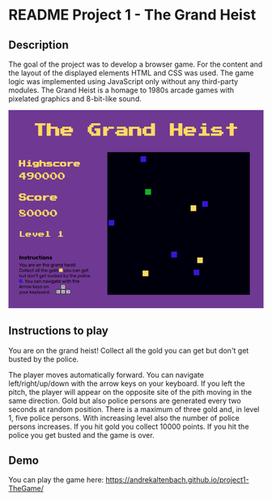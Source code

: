# README Project 1 - The Grand Heist

## Description

The goal of the project was to develop a browser game. For the content and the layout of the displayed elements HTML and CSS was used. The game logic was implemented using JavaScript only without any third-party modules.
The Grand Heist is a homage to 1980s arcade games with pixelated graphics and 8-bit-like sound.

![game screenshot](/images/game-screenshot.png)

## Instructions to play

You are on the grand heist! Collect all the gold you can get but don't get busted by the police.

The player moves automatically forward. You can navigate left/right/up/down with the arrow keys on your keyboard. If you left the pitch, the player will appear on the opposite site of the pith moving in the same direction. Gold but also police persons are generated every two seconds at random position. There is a maximum of three gold and, in level 1, five police persons. With increasing level also the number of police persons increases.
If you hit gold you collect 10000 points. If you hit the police you get busted and the game is over.

## Demo

You can play the game here:
<https://andrekaltenbach.github.io/project1-TheGame/>
